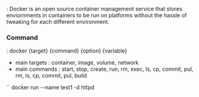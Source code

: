: Docker is an open source container management service that stores enviornments in containers to be run on platforms without the hassle of tweaking for each different environment.

### Command
: docker {target} {command} {option} {variable}
- main targets : container, image, volume, network
- main commands : start, stop, create, run, rm, exec, ls, cp, commit, pul, rm, ls, cp, commit, pul, build


`` docker run --name test1 -d httpd